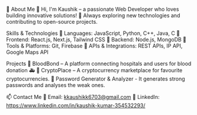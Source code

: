 📌 About Me
👋 Hi, I'm Kaushik – a passionate Web Developer who loves building innovative solutions!
🚀 Always exploring new technologies and contributing to open-source projects.

Skills & Technologies
🔹 Languages: JavaScript, Python, C++, Java, C
🔹 Frontend: React.js, Next.js, Tailwind CSS
🔹 Backend: Node.js, MongoDB
🔹 Tools & Platforms: Git, Firebase
🔹 APIs & Integrations: REST APIs, IP API, Google Maps API

 Projects
🔹 BloodBond – A platform connecting hospitals and users for blood donation 🚑
🔹 CryptoPlace – A cryptocurrency marketplace for favourite cryptocurrencies.
🔹 Password Generator & Analyzer - It generates strong passwords and analyses the weak ones.

📫 Contact Me
📩 Email: kkaushikk6703@gmail.com
💼 LinkedIn: https://www.linkedin.com/in/kaushik-kumar-354532293/








<!---
KkaushikK18/KkaushikK18 is a ✨ special ✨ repository because its `README.md` (this file) appears on your GitHub profile.
You can click the Preview link to take a look at your changes.
--->
